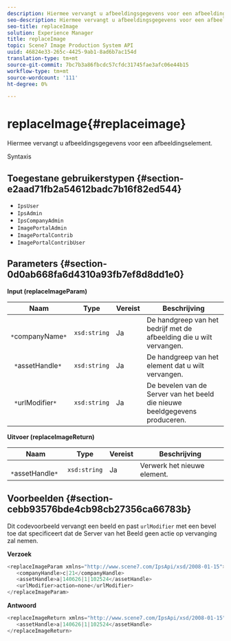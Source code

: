 ```yaml
---
description: Hiermee vervangt u afbeeldingsgegevens voor een afbeeldingselement.
seo-description: Hiermee vervangt u afbeeldingsgegevens voor een afbeeldingselement.
seo-title: replaceImage
solution: Experience Manager
title: replaceImage
topic: Scene7 Image Production System API
uuid: 46824e33-265c-4425-9ab1-8ad6b7ac154d
translation-type: tm+mt
source-git-commit: 7bc7b3a86fbcdc57cfdc31745fae3afc06e44b15
workflow-type: tm+mt
source-wordcount: '111'
ht-degree: 0%

---
```



# replaceImage{#replaceimage}

Hiermee vervangt u afbeeldingsgegevens voor een afbeeldingselement.

Syntaxis

## Toegestane gebruikerstypen {#section-e2aad71fb2a54612badc7b16f82ed544}

* `IpsUser`
* `IpsAdmin`
* `IpsCompanyAdmin`
* `ImagePortalAdmin`
* `ImagePortalContrib`
* `ImagePortalContribUser`

## Parameters {#section-0d0ab668fa6d4310a93fb7ef8d8dd1e0}

**Input (replaceImageParam)**

| Naam | Type | Vereist | Beschrijving |
|---|---|---|---|
| ` *`companyName`*` | `xsd:string` | Ja | De handgreep van het bedrijf met de afbeelding die u wilt vervangen. |
| ` *`assetHandle`*` | `xsd:string` | Ja | De handgreep van het element dat u wilt vervangen. |
| ` *`urlModifier`*` | `xsd:string` | Ja | De bevelen van de Server van het beeld die nieuwe beeldgegevens produceren. |

**Uitvoer (replaceImageReturn)**

| Naam | Type | Vereist | Beschrijving |
|---|---|---|---|
| ` *`assetHandle`*` | `xsd:string` | Ja | Verwerk het nieuwe element. |

## Voorbeelden {#section-cebb93576bde4cb98cb27356ca66783b}

Dit codevoorbeeld vervangt een beeld en past `urlModifier` met een bevel toe dat specificeert dat de Server van het Beeld geen actie op vervanging zal nemen.

**Verzoek**

```java
<replaceImageParam xmlns="http://www.scene7.com/IpsApi/xsd/2008-01-15">
   <companyHandle>c|21</companyHandle>
   <assetHandle>a|140626|1|102524</assetHandle>
   <urlModifier>action=none</urlModifier>
</replaceImageParam>
```

**Antwoord**

```java
<replaceImageReturn xmlns="http://www.scene7.com/IpsApi/xsd/2008-01-15">
   <assetHandle>a|140626|1|102524</assetHandle>
</replaceImageReturn>
```

